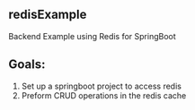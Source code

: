 ## redisExample
Backend Example using Redis for SpringBoot

## Goals:
1) Set up a springboot project to access redis
2) Preform CRUD operations in the redis cache
